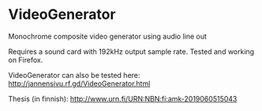 # VideoGenerator
Monochrome composite video generator using audio line out

Requires a sound card with 192kHz output sample rate.
Tested and working on Firefox.

VideoGenerator can also be tested here: http://jannensivu.rf.gd/VideoGenerator.html

Thesis (in finnish): http://www.urn.fi/URN:NBN:fi:amk-2019060515043
